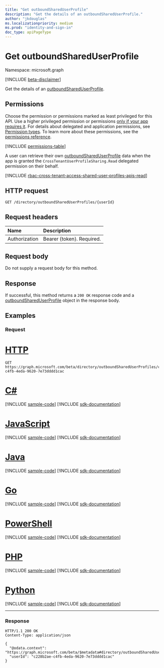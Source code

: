```yaml
---
title: "Get outboundSharedUserProfile"
description: "Get the details of an outboundSharedUserProfile."
author: "jkdouglas"
ms.localizationpriority: medium
ms.prod: "identity-and-sign-in"
doc_type: apiPageType
---
```


# Get outboundSharedUserProfile

Namespace: microsoft.graph

[!INCLUDE [beta-disclaimer](../../includes/beta-disclaimer.md)]

Get the details of an [outboundSharedUserProfile](../resources/outboundshareduserprofile.md).

## Permissions

Choose the permission or permissions marked as least privileged for this API. Use a higher privileged permission or permissions [only if your app requires it](/graph/permissions-overview#best-practices-for-using-microsoft-graph-permissions). For details about delegated and application permissions, see [Permission types](/graph/permissions-overview#permission-types). To learn more about these permissions, see the [permissions reference](/graph/permissions-reference).

<!-- { "blockType": "permissions", "name": "outboundshareduserprofile_get" } -->
[!INCLUDE [permissions-table](../includes/permissions/outboundshareduserprofile-get-permissions.md)]

A user can retrieve their own [outboundSharedUserProfile](../resources/outboundshareduserprofile.md) data when the app is granted the `CrossTenantUserProfileSharing.Read` delegated permission on their behalf.

[!INCLUDE [rbac-cross-tenant-access-shared-user-profiles-apis-read](../includes/rbac-for-apis/rbac-cross-tenant-access-shared-user-profiles-apis-read.md)]

## HTTP request

<!-- {
  "blockType": "ignored"
}
-->

``` http
GET /directory/outboundSharedUserProfiles/{userId}
```

## Request headers

|Name|Description|
|:---|:---|
|Authorization|Bearer {token}. Required.|

## Request body

Do not supply a request body for this method.

## Response

If successful, this method returns a `200 OK` response code and a [outboundSharedUserProfile](../resources/outboundshareduserprofile.md) object in the response body.

## Examples

### Request

# [HTTP](#tab/http)
<!-- {
  "blockType": "request",
  "name": "get_outboundshareduserprofile"
}
-->

``` http
GET https://graph.microsoft.com/beta/directory/outboundSharedUserProfiles/c228b2ae-c4fb-4eda-9620-7e73dddd1cac
```

# [C#](#tab/csharp)
[!INCLUDE [sample-code](../includes/snippets/csharp/get-outboundshareduserprofile-csharp-snippets.md)]
[!INCLUDE [sdk-documentation](../includes/snippets/snippets-sdk-documentation-link.md)]

# [JavaScript](#tab/javascript)
[!INCLUDE [sample-code](../includes/snippets/javascript/get-outboundshareduserprofile-javascript-snippets.md)]
[!INCLUDE [sdk-documentation](../includes/snippets/snippets-sdk-documentation-link.md)]

# [Java](#tab/java)
[!INCLUDE [sample-code](../includes/snippets/java/get-outboundshareduserprofile-java-snippets.md)]
[!INCLUDE [sdk-documentation](../includes/snippets/snippets-sdk-documentation-link.md)]

# [Go](#tab/go)
[!INCLUDE [sample-code](../includes/snippets/go/get-outboundshareduserprofile-go-snippets.md)]
[!INCLUDE [sdk-documentation](../includes/snippets/snippets-sdk-documentation-link.md)]

# [PowerShell](#tab/powershell)
[!INCLUDE [sample-code](../includes/snippets/powershell/get-outboundshareduserprofile-powershell-snippets.md)]
[!INCLUDE [sdk-documentation](../includes/snippets/snippets-sdk-documentation-link.md)]

# [PHP](#tab/php)
[!INCLUDE [sample-code](../includes/snippets/php/get-outboundshareduserprofile-php-snippets.md)]
[!INCLUDE [sdk-documentation](../includes/snippets/snippets-sdk-documentation-link.md)]

# [Python](#tab/python)
[!INCLUDE [sample-code](../includes/snippets/python/get-outboundshareduserprofile-python-snippets.md)]
[!INCLUDE [sdk-documentation](../includes/snippets/snippets-sdk-documentation-link.md)]

---

### Response

<!-- {
  "blockType": "response",
  "truncated": true,
  "@odata.type": "microsoft.graph.outboundSharedUserProfile"
}
-->

``` http
HTTP/1.1 200 OK
Content-Type: application/json

{
  "@odata.context": "https://graph.microsoft.com/beta/$metadata#directory/outboundSharedUserProfiles/$entity",
  "userId": "c228b2ae-c4fb-4eda-9620-7e73dddd1cac"
}
```
